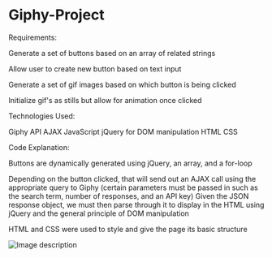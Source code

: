# Giphy-Project

Requirements:

Generate a set of buttons based on an array of related strings

Allow user to create new button based on text input

Generate a set of gif images based on which button is being clicked

Initialize gif's as stills but allow for animation once clicked

Technologies Used: 

Giphy API
AJAX
JavaScript
jQuery for DOM manipulation
HTML
CSS

Code Explanation:

Buttons are dynamically generated using jQuery, an array, and a for-loop

Depending on the button clicked, that will send out an AJAX call using the appropriate query to Giphy (certain parameters must be passed in such as the search term, number of responses, and an API key)
Given the JSON response object, we must then parse through it to display in the HTML using jQuery and the general principle of DOM manipulation

HTML and CSS were used to style and give the page its basic structure

![Image description]()
